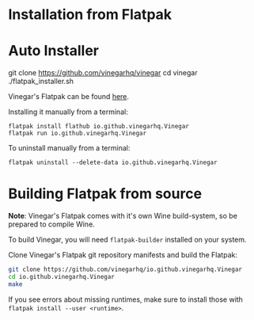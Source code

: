 # Installation from Flatpak

# Auto Installer

git clone https://github.com/vinegarhq/vinegar
cd vinegar
./flatpak_installer.sh

Vinegar's Flatpak can be found [here](https://flathub.org/apps/details/io.github.vinegarhq.Vinegar). 

Installing it manually from a terminal:
```
flatpak install flathub io.github.vinegarhq.Vinegar
flatpak run io.github.vinegarhq.Vinegar
```

To uninstall manually from a terminal:
```
flatpak uninstall --delete-data io.github.vinegarhq.Vinegar
``` 

# Building Flatpak from source

**Note**: Vinegar's Flatpak comes with it's own Wine build-system, so be prepared to compile Wine.

To build Vinegar, you will need `flatpak-builder` installed on your system.

Clone Vinegar's Flatpak git repository manifests and build the Flatpak:
```sh
git clone https://github.com/vinegarhq/io.github.vinegarhq.Vinegar
cd io.github.vinegarhq.Vinegar
make
```

If you see errors about missing runtimes, make sure to install those with `flatpak install --user <runtime>`.
